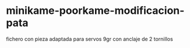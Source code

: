 # minikame-poorkame-modificacion-pata
fichero con pieza adaptada para servos 9gr con anclaje de 2 tornillos
